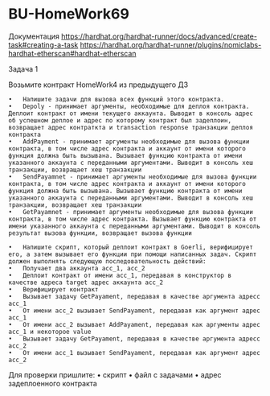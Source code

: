 # BU-HomeWork69

Документация
https://hardhat.org/hardhat-runner/docs/advanced/create-task#creating-a-task
https://hardhat.org/hardhat-runner/plugins/nomiclabs-hardhat-etherscan#hardhat-etherscan


Задача 1

Возьмите контракт HomeWork4 из предыдущего ДЗ

	•	Напишите задачи для вызова всех функций этого контракта.
	•	Depoly - принимает аргументы, необходимые для деплоя контракта. Деплоит контракт от имени текущего аккаунта. Выводит в консоль адрес об успешном деплое и адрес по которому контракт был задеплоин, возвращает адрес контраткта и transaction response транзакции деплоя контракта
	•	AddPayment - принимает аргументы необходимые для вызова функции контракта, в том числе адрес контракта и аккаунт от имени которого функция должна быть вызывана. Вызывает функцию контракта от имени указанного аккаунта с переданными аргументами. Выводит в консоль хеш транзакции, возвращает хеш транзакции
	•	SendPayamnet - принимает аргументы необходимые для вызова функции контракта, в том числе адрес контракта и аккаунт от имени которого функция должна быть вызывана. Вызывает функцию контракта от имени указанного аккаунта с переданными аргументами. Выводит в консоль хеш транзакции, возвращает хеш транзакции
	•	GetPayamnet - принимает аргументы необходимые для вызова функции контракта, в том числе адрес контракта. Вызывает функцию контракта от имени указанного аккаунта с переданными аргументами. Выводит в консоль результат вызова функции, возвращает вызова функции

	•	Напишите скрипт, который деплоит контракт в Goerli, верифицирует его, а затем вызывает его функции при помощи написанных задач. Скрипт должен выполнять следующую последовательность действий:
	•	Получает два аккаунта acc_1, acc_2
	•	Деплоит контракт от имени acc_1, передавая в конструктор в качестве адреса target адрес аккаунта acc_2
	•	Верифицирует контракт
	•	Вызывает задачу GetPayament, передавая в качестве аргумента адресс acc_1
	•	От имени acc_2 вызывает SendPayament, передавая как аргумент адрес acc_1
	•	От имени acc_2 вызывает AddPayament, передавая как аргументы адрес acc_1 и некоторое value
	•	Вызывает задачу GetPayament, передавая в качестве аргумента адресс acc_2
	•	От имени acc_1 вызывает SendPayament, передавая как аргумент адрес acc_2

Для проверки пришлите:
	•	скрипт
	•	файл с задачами
	•	адрес задеплоенного контракта
